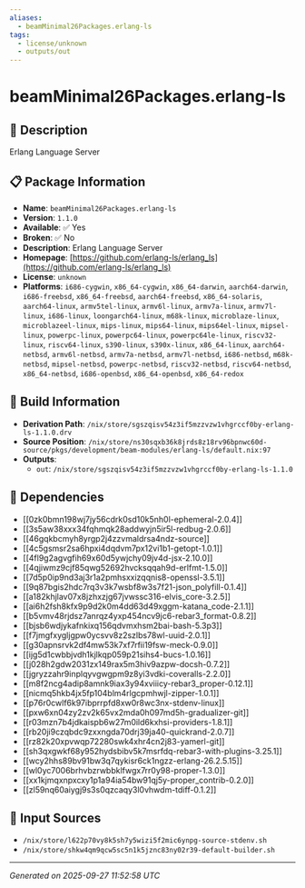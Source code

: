 ```yaml
---
aliases:
  - beamMinimal26Packages.erlang-ls
tags:
  - license/unknown
  - outputs/out
---
```


# beamMinimal26Packages.erlang-ls

## 📝 Description

Erlang Language Server

## 📋 Package Information

- **Name**: `beamMinimal26Packages.erlang-ls`
- **Version**: `1.1.0`
- **Available**: ✅ Yes
- **Broken**: ✅ No
- **Description**: Erlang Language Server
- **Homepage**: [https://github.com/erlang-ls/erlang_ls](https://github.com/erlang-ls/erlang_ls)
- **License**: `unknown`
- **Platforms**: `i686-cygwin`, `x86_64-cygwin`, `x86_64-darwin`, `aarch64-darwin`, `i686-freebsd`, `x86_64-freebsd`, `aarch64-freebsd`, `x86_64-solaris`, `aarch64-linux`, `armv5tel-linux`, `armv6l-linux`, `armv7a-linux`, `armv7l-linux`, `i686-linux`, `loongarch64-linux`, `m68k-linux`, `microblaze-linux`, `microblazeel-linux`, `mips-linux`, `mips64-linux`, `mips64el-linux`, `mipsel-linux`, `powerpc-linux`, `powerpc64-linux`, `powerpc64le-linux`, `riscv32-linux`, `riscv64-linux`, `s390-linux`, `s390x-linux`, `x86_64-linux`, `aarch64-netbsd`, `armv6l-netbsd`, `armv7a-netbsd`, `armv7l-netbsd`, `i686-netbsd`, `m68k-netbsd`, `mipsel-netbsd`, `powerpc-netbsd`, `riscv32-netbsd`, `riscv64-netbsd`, `x86_64-netbsd`, `i686-openbsd`, `x86_64-openbsd`, `x86_64-redox`

## 🔧 Build Information

- **Derivation Path**: `/nix/store/sgszqisv54z3if5mzzvzw1vhgrccf0by-erlang-ls-1.1.0.drv`
- **Source Position**: `/nix/store/ns30sqxb36k8jrds8z18rv96bpnwc60d-source/pkgs/development/beam-modules/erlang-ls/default.nix:97`
- **Outputs**:
  - `out`:  `/nix/store/sgszqisv54z3if5mzzvzw1vhgrccf0by-erlang-ls-1.1.0`

## 🔗 Dependencies

- [[0zk0bmn198wj7jy56cdrk0sd10k5nh0l-ephemeral-2.0.4]]
- [[3s5aw38xxx34fqhmqk28addwyjn5ir5l-redbug-2.0.6]]
- [[46gqkbcmyh8yrgp2j4zzvmaldrsa4ndz-source]]
- [[4c5gsmsr2sa6hpxi4dqdvm7px12vi1b1-getopt-1.0.1]]
- [[4fl9g2agvgfih69x60d5ywjchy09jv4d-jsx-2.10.0]]
- [[4qjiwmz9cjf85qwg52692hvcksqqah9d-erlfmt-1.5.0]]
- [[7d5p0ip9nd3aj3r1a2pmhsxxizqqnis8-openssl-3.5.1]]
- [[9q87bgis2hdc7rq3v3k7wsbf8w3s7f21-json_polyfill-0.1.4]]
- [[a182khjlav07x8jzhxzjg67jvwssc316-elvis_core-3.2.5]]
- [[ai6h2fsh8kfx9p9d2k0m4dd63d49xggm-katana_code-2.1.1]]
- [[b5vmv48rjdsz7anrqz4yxp454ncv9jc6-rebar3_format-0.8.2]]
- [[bjsb6wdjykafnkixq156qdvmxhsm2bai-bash-5.3p3]]
- [[f7jmgfxygljgpw0ycsvv8z2szlbs78wl-uuid-2.0.1]]
- [[g30apnsrvk2df4mw53k7xf7rfii19fsw-meck-0.9.0]]
- [[ijg5d1cwbbjvdh1kjlkqp059p21sihs4-bucs-1.0.16]]
- [[j028h2gdw2031zx149rax5m3hiv9azpw-docsh-0.7.2]]
- [[jgryzzahr9inplqyvgwgpm9z8yi3vdki-coveralls-2.2.0]]
- [[m8f2ncg4adip8amnk9iax3y94xviiicy-rebar3_proper-0.12.1]]
- [[nicmq5hkb4jx5fp104blm4rlgcpmhwjl-zipper-1.0.1]]
- [[p76r0cwlf6k97ibprrpfd8xw0r8wc3nx-stdenv-linux]]
- [[pxw6xn04zy2zv2k65vx2mda0h097md5h-gradualizer-git]]
- [[r03mzn7b4jdkaispb6w27m0ild6kxhsi-providers-1.8.1]]
- [[rb20ji9czqbdc9zxxngda70drj39ja40-quickrand-2.0.7]]
- [[rz82k20xpvwqp72280swk4xhr4cn2j83-yamerl-git]]
- [[sh3qxgwkf68y952hydsbibv5k7msrfdq-rebar3-with-plugins-3.25.1]]
- [[wcy2hhs89bv91bw3q7qykisr6ck1ngzz-erlang-26.2.5.15]]
- [[wl0yc7006brhvbzrwbbklfwgx7rr0y98-proper-1.3.0]]
- [[xx1kjmqxnpxcxy1p1a94ia54bw91qj5y-proper_contrib-0.2.0]]
- [[zl59nq60aiygj9s3s0qzcaqy3l0vhwdm-tdiff-0.1.2]]

## 📁 Input Sources

- `/nix/store/l622p70vy8k5sh7y5wizi5f2mic6ynpg-source-stdenv.sh`
- `/nix/store/shkw4qm9qcw5sc5n1k5jznc83ny02r39-default-builder.sh`

---
*Generated on 2025-09-27 11:52:58 UTC*
